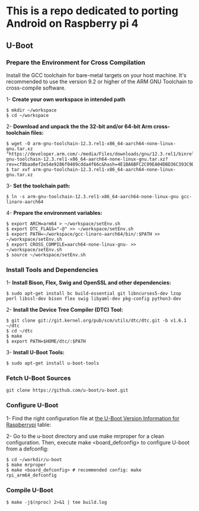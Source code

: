 # This is a repo dedicated to porting Android on Raspberry pi 4

## U-Boot

### Prepare the Environment for Cross Compilation
Install the GCC toolchain for bare-metal targets on your host machine. It's recommended to use the version 9.2 or higher of the ARM GNU Toolchain to cross-compile software.

1- **Create your own workspace in intended path**
```
$ mkdir ~/workspace
$ cd ~/workspace
```
2- **Download and unpack the the 32-bit and/or 64-bit Arm cross-toolchain files:**
```
$ wget -O arm-gnu-toolchain-12.3.rel1-x86_64-aarch64-none-linux-gnu.tar.xz "https://developer.arm.com/-/media/Files/downloads/gnu/12.3.rel1/binrel/arm-gnu-toolchain-12.3.rel1-x86_64-aarch64-none-linux-gnu.tar.xz?rev=cf8baa0ef2e54e9286f0409cdda4f66c&hash=4E1BA6BFC2C09EA04DBD36C393C9DD3A"
$ tar xvf arm-gnu-toolchain-12.3.rel1-x86_64-aarch64-none-linux-gnu.tar.xz
```
3- **Set the toolchain path:**
```
$ ln -s arm-gnu-toolchain-12.3.rel1-x86_64-aarch64-none-linux-gnu gcc-linaro-aarch64
```
4- **Prepare the environment variables:**
```
$ export ARCH=arm64 > ~/workspace/setEnv.sh
$ export DTC_FLAGS="-@" >> ~/workspace/setEnv.sh
$ export PATH=~/workspace/gcc-linaro-aarch64/bin/:$PATH >> ~/workspace/setEnv.sh
$ export CROSS_COMPILE=aarch64-none-linux-gnu- >> ~/workspace/setEnv.sh
$ source ~/workspace/setEnv.sh
```

### Install Tools and Dependencies
1- **Install Bison, Flex, Swig and OpenSSL and other dependencies:**
```
$ sudo apt-get install bc build-essential git libncurses5-dev lzop perl libssl-dev bison flex swig libyaml-dev pkg-config python3-dev
```
2- **Install the Device Tree Compiler (DTC) Tool:**
```
$ git clone git://git.kernel.org/pub/scm/utils/dtc/dtc.git -b v1.6.1 ~/dtc
$ cd ~/dtc
$ make
$ export PATH=$HOME/dtc/:$PATH
```
3- **Install U-Boot Tools:**
```
$ sudo apt-get install u-boot-tools
```
### Fetch U-Boot Sources
```
git clone https://github.com/u-boot/u-boot.git
```
### Configure U-Boot
1- Find the right configuration file at [the U-Boot Version Information for Raspberrypi](https://github.com/u-boot/u-boot/blob/master/doc/board/broadcom/raspberrypi.rst) table:

2- Go to the u-boot directory and use make mrproper for a clean configuration. Then, execute make <board_defconfig> to configure U-boot from a defconfig:
```
$ cd ~/workdir/u-boot
$ make mrproper
$ make <board_defconfig> # recommended config: make rpi_arm64_defconfig
```
### Compile U-Boot
```
$ make -j$(nproc) 2>&1 | tee build.log
```



